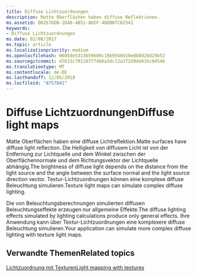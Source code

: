 ```yaml
---
title: Diffuse Lichtzuordnungen
description: Matte Oberflächen haben diffuse Reflektionen.
ms.assetid: D02E76DB-1DA8-4B51-86EF-4DDB07C02541
keywords:
- Diffuse Lichtzuordnungen
ms.date: 02/08/2017
ms.topic: article
ms.localizationpriority: medium
ms.openlocfilehash: 0605de5313b59689c19b9560d10e088d26d29b52
ms.sourcegitcommit: d7613c791107f74b6a3dc12a372d9de916c0454b
ms.translationtype: MT
ms.contentlocale: de-DE
ms.lasthandoff: 12/05/2018
ms.locfileid: "8757841"
---
```

# <a name="diffuse-light-maps"></a><span data-ttu-id="47c28-104">Diffuse Lichtzuordnungen</span><span class="sxs-lookup"><span data-stu-id="47c28-104">Diffuse light maps</span></span>


<span data-ttu-id="47c28-105">Matte Oberflächen haben eine diffuse Lichtreflektion.</span><span class="sxs-lookup"><span data-stu-id="47c28-105">Matte surfaces have diffuse light reflection.</span></span> <span data-ttu-id="47c28-106">Die Helligkeit von diffusem Licht ist von der Entfernung zur Lichtquelle und dem Winkel zwischen der Oberflächennormale und dem Richtungsvektor der Lichtquelle abhängig.</span><span class="sxs-lookup"><span data-stu-id="47c28-106">The brightness of diffuse light depends on the distance from the light source and the angle between the surface normal and the light source direction vector.</span></span> <span data-ttu-id="47c28-107">Textur-Lichtzuordnungen können eine komplexe diffuse Beleuchtung simulieren.</span><span class="sxs-lookup"><span data-stu-id="47c28-107">Texture light maps can simulate complex diffuse lighting.</span></span>

<span data-ttu-id="47c28-108">Die von Beleuchtungsberechnungen simulierten diffusen Beleuchtungseffekte erzeugen nur allgemeine Effekte.</span><span class="sxs-lookup"><span data-stu-id="47c28-108">The diffuse lighting effects simulated by lighting calculations produce only general effects.</span></span> <span data-ttu-id="47c28-109">Ihre Anwendung kann über Textur-Lichtzuordnungen eine komplexere diffuse Beleuchtung simulieren.</span><span class="sxs-lookup"><span data-stu-id="47c28-109">Your application can simulate more complex diffuse lighting with texture light maps.</span></span>

## <a name="span-idrelated-topicsspanrelated-topics"></a><span data-ttu-id="47c28-110"><span id="related-topics"></span>Verwandte Themen</span><span class="sxs-lookup"><span data-stu-id="47c28-110"><span id="related-topics"></span>Related topics</span></span>


[<span data-ttu-id="47c28-111">Lichtzuordnung mit Texturen</span><span class="sxs-lookup"><span data-stu-id="47c28-111">Light mapping with textures</span></span>](light-mapping-with-textures.md)

 

 




